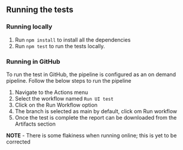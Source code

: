 ## Running the tests
### Running locally
1. Run `npm install` to install all the dependencies
2. Run `npm test` to run the tests locally.

### Running in GitHub
To run the test in GitHub, the pipeline is configured as an on demand pipeline. Follow the below steps to run the pipeline
1. Navigate to the Actions menu 
2. Select the workflow named `Run UI test`
3. Click on the Run Workflow option
4. The branch is selected as main by default, click om Run workflow
5. Once the test is complete the report can be downloaded from the Artifacts section

**NOTE** - There is some flakiness when running online; this is yet to be corrected